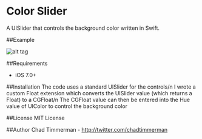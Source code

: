Color Slider
==============

A UISlider that controls the background color written in Swift.

##Example
 
![alt tag](http://i.imgur.com/2Sr5Q70.gif)

##Requirements
* iOS 7.0+

##Installation
The code uses a standard UISlider for the controls/n
I wrote a custom Float extension which converts the UISlider value (which returns a Float) to a CGFloat/n
The CGFloat value can then be entered into the Hue value of UIColor to control the background color

##License 
MIT License

##Author
Chad Timmerman - http://twitter.com/chadtimmerman
